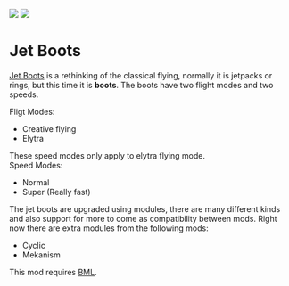 [![](http://cf.way2muchnoise.eu/full_373208_downloads.svg)](https://www.curseforge.com/minecraft/mc-mods/jet-boots)
[![](http://cf.way2muchnoise.eu/versions/373208.svg)](https://www.curseforge.com/minecraft/mc-mods/jet-boots)
# Jet Boots
[Jet Boots](https://www.curseforge.com/minecraft/mc-mods/jet-boots) is a rethinking of the classical flying, normally it is jetpacks or rings, but this time it is **boots**.
The boots have two flight modes and two speeds.

Fligt Modes:  
- Creative flying
- Elytra

These speed modes only apply to elytra flying mode.  
Speed Modes:
- Normal
- Super (Really fast)

The jet boots are upgraded using modules, there are many different kinds and also support for more to come as compatibility between mods.
Right now there are extra modules from the following mods:
- Cyclic
- Mekanism

This mod requires [BML](https://github.com/Crimix/bml).  
